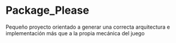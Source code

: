 # Package_Please
Pequeño proyecto orientado a generar una correcta arquitectura e implementación más que a la propia mecánica del juego
